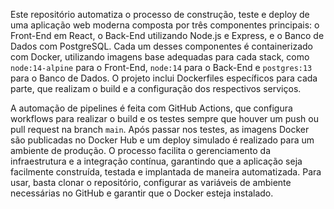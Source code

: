 Este repositório automatiza o processo de construção, teste e deploy de uma aplicação web moderna composta por três componentes principais: o Front-End em React, o Back-End utilizando Node.js e Express, e o Banco de Dados com PostgreSQL. Cada um desses componentes é containerizado com Docker, utilizando imagens base adequadas para cada stack, como `node:14-alpine` para o Front-End, `node:14` para o Back-End e `postgres:13` para o Banco de Dados. O projeto inclui Dockerfiles específicos para cada parte, que realizam o build e a configuração dos respectivos serviços.

A automação de pipelines é feita com GitHub Actions, que configura workflows para realizar o build e os testes sempre que houver um push ou pull request na branch `main`. Após passar nos testes, as imagens Docker são publicadas no Docker Hub e um deploy simulado é realizado para um ambiente de produção. O processo facilita o gerenciamento da infraestrutura e a integração contínua, garantindo que a aplicação seja facilmente construída, testada e implantada de maneira automatizada. Para usar, basta clonar o repositório, configurar as variáveis de ambiente necessárias no GitHub e garantir que o Docker esteja instalado.
